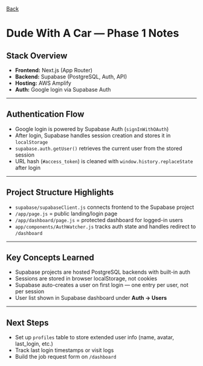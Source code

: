 [Back](../README.md)

# Dude With A Car — Phase 1 Notes

##  Stack Overview
- **Frontend:** Next.js (App Router)
- **Backend:** Supabase (PostgreSQL, Auth, API)
- **Hosting:** AWS Amplify
- **Auth:** Google login via Supabase Auth

---

##  Authentication Flow
- Google login is powered by Supabase Auth (`signInWithOAuth`)
- After login, Supabase handles session creation and stores it in `localStorage`
- `supabase.auth.getUser()` retrieves the current user from the stored session
- URL hash (`#access_token`) is cleaned with `window.history.replaceState` after login

---

##  Project Structure Highlights
- `supabase/supabaseClient.js` connects frontend to the Supabase project
- `/app/page.js` = public landing/login page
- `/app/dashboard/page.js` = protected dashboard for logged-in users
- `app/components/AuthWatcher.js` tracks auth state and handles redirect to `/dashboard`

---

##  Key Concepts Learned
- Supabase projects are hosted PostgreSQL backends with built-in auth
- Sessions are stored in browser localStorage, not cookies
- Supabase auto-creates a user on first login — one entry per user, not per session
- User list shown in Supabase dashboard under **Auth → Users**

---

##  Next Steps
- Set up `profiles` table to store extended user info (name, avatar, last_login, etc.)
- Track last login timestamps or visit logs
- Build the job request form on `/dashboard`
